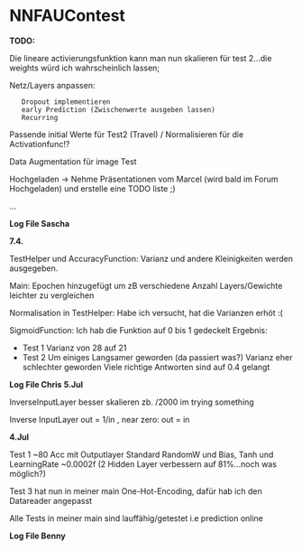 # NNFAUContest
**TODO:**

Die lineare activierungsfunktion kann man nun skalieren für test 2...die weights würd ich wahrscheinlich lassen;

Netz/Layers anpassen:

       Dropout implementieren
       early Prediction (Zwischenwerte ausgeben lassen)
       Recurring

Passende initial Werte für Test2 (Travel) / Normalisieren für die Activationfunc!?

Data Augmentation für image Test
       
Hochgeladen -> Nehme Präsentationen vom Marcel (wird bald im Forum Hochgeladen) und erstelle eine TODO liste ;)

...

**Log File Sascha**

**7.4.**

TestHelper und AccuracyFunction: Varianz und andere Kleinigkeiten werden ausgegeben.

Main: Epochen hinzugefügt um zB verschiedene Anzahl Layers/Gewichte leichter zu vergleichen

Normalisation in TestHelper: Habe ich versucht, hat die Varianzen erhöt :(

SigmoidFunction: Ich hab die Funktion auf 0 bis 1 gedeckelt Ergebnis:
     
- Test 1 Varianz von 28 auf 21 
- Test 2 Um einiges Langsamer geworden (da passiert was?) 
         Varianz eher schlechter geworden Viele richtige Antworten sind auf 0.4 gelangt
               
     

**Log File Chris**
**5.Jul**

InverseInputLayer besser skalieren zb. /2000 im trying something

Inverse InputLayer out = 1/in , near zero: out = in

**4.Jul**

Test 1 ~80 Acc mit Outputlayer Standard RandomW und Bias, Tanh und LearningRate ~0.0002f  (2 Hidden Layer verbessern auf 81%...noch was möglich?)

Test 3 hat nun in meiner main One-Hot-Encoding, dafür hab ich den Datareader angepasst

Alle Tests in meiner main sind lauffähig/getestet i.e prediction online

**Log File Benny**

